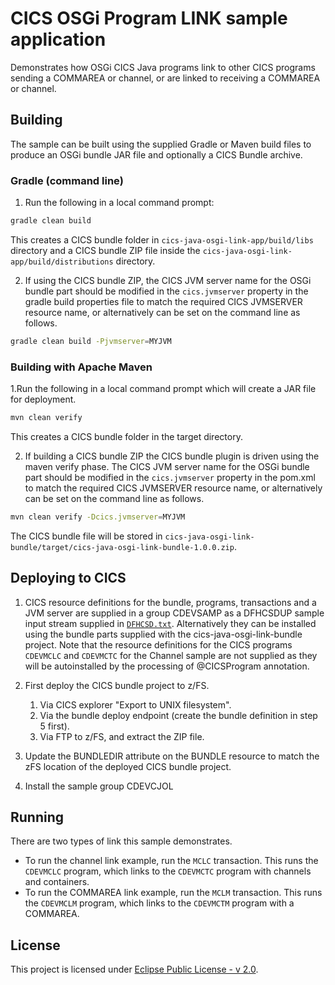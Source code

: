 # CICS OSGi Program LINK sample application

Demonstrates how OSGi CICS Java programs link to other CICS programs sending a COMMAREA or channel, or are linked to receiving a COMMAREA or channel.

## Building
The sample can be built using the supplied Gradle or Maven build files to produce an OSGi bundle JAR file and optionally a CICS Bundle archive.

### Gradle (command line)

1. Run the following in a local command prompt:

```sh
gradle clean build
```

This creates a CICS bundle folder in `cics-java-osgi-link-app/build/libs` directory and a CICS bundle ZIP file inside the `cics-java-osgi-link-app/build/distributions` directory.

2. If using the CICS bundle ZIP, the CICS JVM server name for the OSGi bundle part should be modified in the `cics.jvmserver` property in the gradle build properties file to match the required CICS JVMSERVER resource name, or alternatively can be set on the command line as follows.

```sh
gradle clean build -Pjvmserver=MYJVM
```

### Building with Apache Maven
1.Run the following in a local command prompt which will create a JAR file for deployment.

```sh
mvn clean verify
```

This creates a CICS bundle folder in the target directory.

2. If building a CICS bundle ZIP the CICS bundle plugin is driven using the maven verify phase. The CICS JVM server name for the OSGi bundle part should be modified in the `cics.jvmserver` property in the pom.xml to match the required CICS JVMSERVER resource name, or alternatively can be set on the command line as follows.

```sh
mvn clean verify -Dcics.jvmserver=MYJVM
```

The CICS bundle file will be stored in `cics-java-osgi-link-bundle/target/cics-java-osgi-link-bundle-1.0.0.zip`.

## Deploying to CICS

1. CICS resource definitions for the bundle, programs, transactions and a JVM server are supplied in a group CDEVSAMP as a DFHCSDUP sample input stream supplied in [`DFHCSD.txt`](etc/DFHCSD.txt). Alternatively they can be installed using the bundle parts supplied with the cics-java-osgi-link-bundle project.
Note that the resource definitions for the CICS programs `CDEVMCLC` and `CDEVMCTC` for the Channel sample are not supplied as they will be autoinstalled by the processing of @CICSProgram annotation.

1. First deploy the CICS bundle project to z/FS.
   1. Via CICS explorer "Export to UNIX filesystem".
   2. Via the bundle deploy endpoint (create the bundle definition in step 5 first).
   3. Via FTP to z/FS, and extract the ZIP file.

1. Update the BUNDLEDIR attribute on the BUNDLE resource to match the zFS location of the deployed CICS bundle project. 

1. Install the sample group CDEVCJOL 


## Running
There are two types of link this sample demonstrates.
* To run the channel link example, run the `MCLC` transaction. This runs the `CDEVMCLC` program, which links to the `CDEVMCTC` program with channels and containers.
* To run the COMMAREA link example, run the `MCLM` transaction. This runs the `CDEVMCLM` program, which links to the `CDEVMCTM` program with a COMMAREA.

## License
This project is licensed under [Eclipse Public License - v 2.0](LICENSE).
